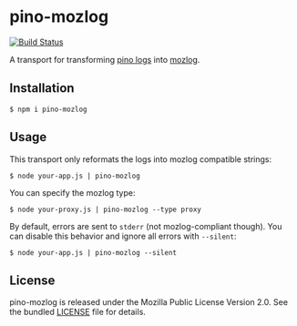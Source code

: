 # pino-mozlog

[![Build Status](https://travis-ci.org/mozilla/pino-mozlog.svg?branch=master)](https://travis-ci.org/mozilla/pino-mozlog)

A transport for transforming [pino logs](https://github.com/pinojs) into [mozlog](https://wiki.mozilla.org/Firefox/Services/Logging#MozLog_application_logging_standard).

## Installation

```
$ npm i pino-mozlog
```

## Usage

This transport only reformats the logs into mozlog compatible strings:

```
$ node your-app.js | pino-mozlog
```

You can specify the mozlog type:

```
$ node your-proxy.js | pino-mozlog --type proxy
```

By default, errors are sent to `stderr` (not mozlog-compliant though). You can disable this behavior and ignore all errors with `--silent`:

```
$ node your-app.js | pino-mozlog --silent
```

## License

pino-mozlog is released under the Mozilla Public License Version 2.0. See the bundled [LICENSE](./LICENSE.txt) file for details.
